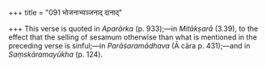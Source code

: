 +++
title = "091 भोजनाभ्यञ्जनाद् दानाद्"

+++
This verse is quoted in *Aparārka* (p. 933);—in *Mitākṣarā* (3.39), to
the effect that the selling of sesamum otherwise than what is mentioned
in the preceding verse is sinful;—in *Parāśaramādhava* (Ā cāra p.
431);—and in *Saṃskāramayūkha* (p. 124).


